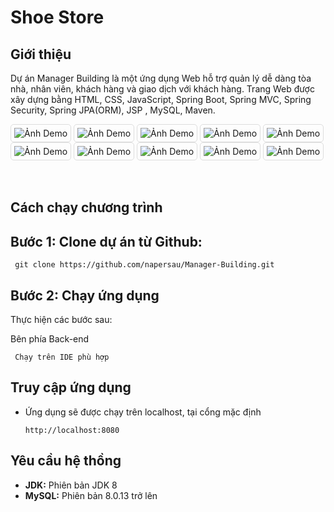 <!DOCTYPE html>
<html lang="vi">
<head>
    <meta charset="UTF-8">
    <meta name="viewport" content="width=device-width, initial-scale=1.0">

</head>
<body>
    <h1>Shoe Store</h1>
    <div class="section">
        <h2>Giới thiệu</h2>
        <p>Dự án Manager Building là một ứng dụng Web hỗ trợ quản lý dễ dàng tòa nhà, nhân viên, khách hàng và giao dịch với khách hàng. Trang Web được xây dựng bằng  HTML, CSS, JavaScript, Spring Boot, Spring MVC, Spring Security, Spring JPA(ORM), JSP , 
MySQL, Maven.
      	</p>
        <img src="https://github.com/napersau/Shoe-Store/blob/main/FE/Shoe%20Store/public/%25PUBLIC_URL%25/logo/1.png" alt="Ảnh Demo" style="max-width:100%; height:auto; border:1px solid #ddd; border-radius:5px; padding:5px;"> 
        <img src="https://github.com/napersau/Shoe-Store/blob/main/FE/Shoe%20Store/public/%25PUBLIC_URL%25/logo/2.png" alt="Ảnh Demo" style="max-width:100%; height:auto; border:1px solid #ddd; border-radius:5px; padding:5px;"> 
        <img src="https://github.com/napersau/Shoe-Store/blob/main/FE/Shoe%20Store/public/%25PUBLIC_URL%25/logo/3.png" alt="Ảnh Demo" style="max-width:100%; height:auto; border:1px solid #ddd; border-radius:5px; padding:5px;"> 
        <img src="https://github.com/napersau/Shoe-Store/blob/main/FE/Shoe%20Store/public/%25PUBLIC_URL%25/logo/4.png" alt="Ảnh Demo" style="max-width:100%; height:auto; border:1px solid #ddd; border-radius:5px; padding:5px;"> 
        <img src="https://github.com/napersau/Shoe-Store/blob/main/FE/Shoe%20Store/public/%25PUBLIC_URL%25/logo/5.png" alt="Ảnh Demo" style="max-width:100%; height:auto; border:1px solid #ddd; border-radius:5px; padding:5px;"> 
        <img src="https://github.com/napersau/Shoe-Store/blob/main/FE/Shoe%20Store/public/%25PUBLIC_URL%25/logo/6.png" alt="Ảnh Demo" style="max-width:100%; height:auto; border:1px solid #ddd; border-radius:5px; padding:5px;"> 
        <img src="https://github.com/napersau/Shoe-Store/blob/main/FE/Shoe%20Store/public/%25PUBLIC_URL%25/logo/7.png" alt="Ảnh Demo" style="max-width:100%; height:auto; border:1px solid #ddd; border-radius:5px; padding:5px;"> 
        <img src="https://github.com/napersau/Shoe-Store/blob/main/FE/Shoe%20Store/public/%25PUBLIC_URL%25/logo/8.png" alt="Ảnh Demo" style="max-width:100%; height:auto; border:1px solid #ddd; border-radius:5px; padding:5px;"> 
        <img src="https://github.com/napersau/Shoe-Store/blob/main/FE/Shoe%20Store/public/%25PUBLIC_URL%25/logo/9.png" alt="Ảnh Demo" style="max-width:100%; height:auto; border:1px solid #ddd; border-radius:5px; padding:5px;"> 
        <img src="https://github.com/napersau/Shoe-Store/blob/main/FE/Shoe%20Store/public/%25PUBLIC_URL%25/logo/10.png" alt="Ảnh Demo" style="max-width:100%; height:auto; border:1px solid #ddd; border-radius:5px; padding:5px;">    
    </div>
    <br></br>
    <div class="section">
        <h2>Cách chạy chương trình</h2>
        <h2>Bước 1: Clone dự án từ Github:</h2>
        <pre><code> git clone https://github.com/napersau/Manager-Building.git</code></pre>
        <h2>Bước 2: Chạy ứng dụng </h2>
        <p>Thực hiện các bước sau:</p>
      	<p>Bên phía Back-end</p>
      	<pre><code> Chạy trên IDE phù hợp</code></pre>    
    </div> 
    <div class="section">
      <h2>Truy cập ứng dụng</h2>
      <ul>
          <li>Ứng dụng sẽ được chạy trên localhost, tại cổng mặc định</li>
        <pre><code>http://localhost:8080</code></pre>
      </ul>
    </div>
    <div class="section">
        <h2>Yêu cầu hệ thồng</h2>
        <ul>
            <li><strong>JDK:</strong> Phiên bản JDK 8</li>
            <li><strong>MySQL:</strong> Phiên bản 8.0.13 trở lên</li>
        </ul>
    </div>
</body>
</html>
